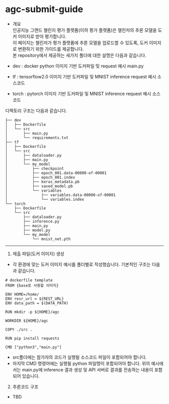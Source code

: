 # agc-submit-guide
- 개요   
인공지능 그랜드 챌린지 평가 플랫폼(이하 평가 플랫폼)은 챌린저의 추론 모델을 도커 이미지로 받아 평가합니다.   
이 페이지는 챌린저가 평가 플랫폼에 추론 모델을 업로드할 수 있도록, 도커 이미지로 변환하기 위한 가이드를 제공합니다.   
본 repository에서 제공하는 세가지 폴더에 대한 설명은 다음과 같습니다.   
   
      
- dev : docker python 이미지 기반 도커파일 밎 request 예시 main.py   
- tf : tensorflow2.0 이미지 기반 도커파일 및 MNIST inference request 예시 소스코드    
- torch : pytorch 이미지 기반 도커파일 및 MNIST inference request 예시 소스코드    
    
디렉토리 구조는 다음과 같습니다.    
```
├── dev    
│   ├── Dockerfile    
│   └── src    
│       ├── main.py    
│       └── requirements.txt    
├── tf    
│   ├── Dockerfile    
│   └── src       
│       ├── dataloader.py    
│       ├── main.py    
│       └── my_model    
│           ├── checkpoint    
│           ├── epoch_001.data-00000-of-00001    
│           ├── epoch_001.index    
│           ├── keras_metadata.pb    
│           ├── saved_model.pb    
│           └── variables    
│               ├── variables.data-00000-of-00001    
│               └── variables.index    
└── torch    
    ├── Dockerfile    
    └── src    
        ├── dataloader.py    
        ├── inference.py    
        ├── main.py    
        ├── model.py    
        └── my_model    
            └── mnist_net.pth    
```            
--------------------------------------------------------    
    
1. 제출 파일(도커 이미지) 생성   
- 각 환경에 맞는 도커 이미지 예시를 폴더별로 작성했습니다. 기본적인 구조는 다음과 같습니다.
```
# dockerfile template
FROM {base로 사용할 이미지}

ENV HOME=/home/
ENV resr_url = ${REST_URL}
ENV data_path = $(DATA_PATH)

RUN mkdir -p ${HOME}/agc

WORKDIR ${HOME}/agc

COPY ./src .

RUN pip install requests

CMD ["python3","main.py"]
```
- src폴더에는 참가자의 코드가 실행될 소스코드 파일이 포함되어야 합니다.   
- 마지막 CMD 명령어에는 실행될 python 파일명이 포함되어야 합니다. 위의 예시에서는 main.py에 inference 결과 생성 및 API 서버로 결과를 전송하는 내용이 포함되어 있습니다.     
    
2. 추론코드 구조    
- TBD      
